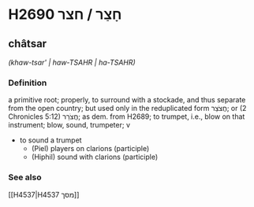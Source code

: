 # H2690 חָצַר / חצר

## châtsar

_(khaw-tsar' | haw-TSAHR | ha-TSAHR)_

### Definition

a primitive root; properly, to surround with a stockade, and thus separate from the open country; but used only in the reduplicated form חֲצֹצֵר; or (2 Chronicles 5:12) חֲצֹרֵר; as dem. from H2689; to trumpet, i.e., blow on that instrument; blow, sound, trumpeter; v

- to sound a trumpet
  - (Piel) players on clarions (participle)
  - (Hiphil) sound with clarions (participle)

### See also

[[H4537|H4537 מסך]]
